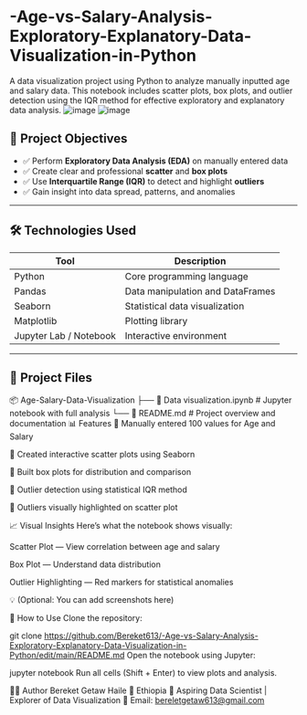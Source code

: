 # -Age-vs-Salary-Analysis-Exploratory-Explanatory-Data-Visualization-in-Python
A data visualization project using Python to analyze manually inputted age and salary data. This notebook includes scatter plots, box plots, and outlier detection using the IQR method for effective exploratory and explanatory data analysis.
![image](https://github.com/user-attachments/assets/d3f3fe60-49c6-4276-9065-6917d15c1464)
![image](https://github.com/user-attachments/assets/9d73e886-bc9c-4797-8e7c-7e47958170d2)




## 🎯 Project Objectives

- ✅ Perform **Exploratory Data Analysis (EDA)** on manually entered data
- ✅ Create clear and professional **scatter** and **box plots**
- ✅ Use **Interquartile Range (IQR)** to detect and highlight **outliers**
- ✅ Gain insight into data spread, patterns, and anomalies

---

## 🛠️ Technologies Used

| Tool          | Description                             |
|---------------|-----------------------------------------|
| Python        | Core programming language               |
| Pandas        | Data manipulation and DataFrames        |
| Seaborn       | Statistical data visualization          |
| Matplotlib    | Plotting library                        |
| Jupyter Lab / Notebook | Interactive environment         |

---

## 📁 Project Files


📦 Age-Salary-Data-Visualization
├── 📘 Data visualization.ipynb   # Jupyter notebook with full analysis
└── 📄 README.md                  # Project overview and documentation
📊 Features
🔹 Manually entered 100 values for Age and Salary

🔹 Created interactive scatter plots using Seaborn

🔹 Built box plots for distribution and comparison

🔹 Outlier detection using statistical IQR method

🔹 Outliers visually highlighted on scatter plot

📈 Visual Insights
Here’s what the notebook shows visually:

Scatter Plot — View correlation between age and salary

Box Plot — Understand data distribution

Outlier Highlighting — Red markers for statistical anomalies

💡 (Optional: You can add screenshots here)

🚀 How to Use
Clone the repository:

git clone https://github.com/Bereket613/-Age-vs-Salary-Analysis-Exploratory-Explanatory-Data-Visualization-in-Python/edit/main/README.md
Open the notebook using Jupyter:


jupyter notebook
Run all cells (Shift + Enter) to view plots and analysis.

👨‍💻 Author
Bereket Getaw Haile
📍 Ethiopia
💼 Aspiring Data Scientist | Explorer of Data Visualization
📧 Email: bereletgetaw613@gmail.com
